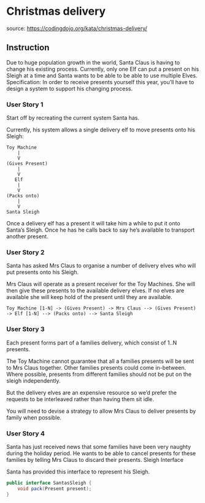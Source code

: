 # Christmas delivery

source: https://codingdojo.org/kata/christmas-delivery/

## Instruction
Due to huge population growth in the world, Santa Claus is having to change his existing process.
Currently, only one Elf can put a present on his Sleigh at a time and Santa wants to be able to be able to use multiple 
Elves. 
Specification: In order to receive presents yourself this year, you’ll have to design a system to support his changing 
process.

### User Story 1
Start off by recreating the current system Santa has.

Currently, his system allows a single delivery elf to move presents onto his Sleigh:

```
Toy Machine
    |
    V
(Gives Present)
    |
    V
   Elf
    |
    V
(Packs onto)
    |
    V
Santa Sleigh
```

Once a delivery elf has a present it will take him a while to put it onto Santa’s Sleigh. Once he has he calls back to say he’s available to transport another present.

### User Story 2
Santa has asked Mrs Claus to organise a number of delivery elves who will put presents onto his Sleigh.

Mrs Claus will operate as a present receiver for the Toy Machines. She will then give these presents to the available delivery elves. If no elves are available she will keep hold of the present until they are available.

```
Toy Machine [1-N] -> (Gives Present) -> Mrs Claus --> (Gives Present) -> Elf [1-N] --> (Packs onto) --> Santa Sleigh
```

### User Story 3
Each present forms part of a families delivery, which consist of 1..N presents.

The Toy Machine cannot guarantee that all a families presents will be sent to Mrs Claus together. Other families presents could come in-between. Where possible, presents from different families should not be put on the sleigh independently.

But the delivery elves are an expensive resource so we’d prefer the requests to be interleaved rather than having them sit idle.

You will need to devise a strategy to allow Mrs Claus to deliver presents by family when possible.

### User Story 4
Santa has just received news that some families have been very naughty during the holiday period. He wants to be able to cancel presents for these families by telling Mrs Claus to discard their presents. Sleigh Interface

Santa has provided this interface to represent his Sleigh.

```java
public interface SantasSleigh {
    void pack(Present present);
}
```

